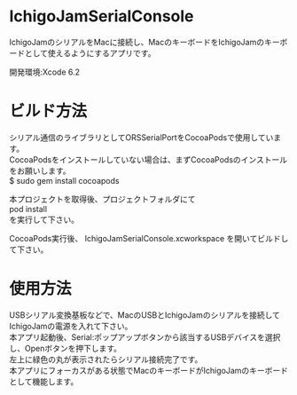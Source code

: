 # IchigoJamSerialConsole

IchigoJamのシリアルをMacに接続し、MacのキーボードをIchigoJamのキーボードとして使えるようにするアプリです。

開発環境:Xcode 6.2

# ビルド方法

シリアル通信のライブラリとしてORSSerialPortをCocoaPodsで使用しています。  
CocoaPodsをインストールしていない場合は、まずCocoaPodsのインストールをお願いします。  
$ sudo gem install cocoapods  
  
本プロジェクトを取得後、プロジェクトフォルダにて  
pod install  
を実行して下さい。

CocoaPods実行後、 IchigoJamSerialConsole.xcworkspace を開いてビルドして下さい。

# 使用方法

USBシリアル変換基板などで、MacのUSBとIchigoJamのシリアルを接続してIchigoJamの電源を入れて下さい。  
本アプリ起動後、Serial:ポップアップボタンから該当するUSBデバイスを選択し、Openボタンを押下します。  
左上に緑色の丸が表示されたらシリアル接続完了です。  
本アプリにフォーカスがある状態でMacのキーボードがIchigoJamのキーボードとして機能します。

